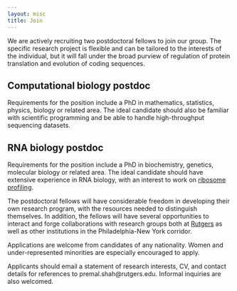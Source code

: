 ```yaml
---
layout: misc
title: Join
---
```


We are actively recruiting two postdoctoral fellows to join our group. The specific research project is flexible and can be tailored to the interests of the individual, but it will fall under the broad purview of regulation of protein translation and evolution of coding sequences. 

## Computational biology postdoc

Requirements for the position include a PhD in mathematics, statistics, physics, biology or related area. The ideal candidate should also be familiar with scientific programming and be able to handle high-throughput sequencing datasets.

## RNA biology postdoc

Requirements for the position include a PhD in biochemistry, genetics, molecular biology or related area. The ideal candidate should have extensive experience in RNA biology, with an interest to work on [ribosome profiling](/papers/paper/weinberg-cellrep-riboprofiling/). 

The postdoctoral fellows will have considerable freedom in developing their own research program, with the resources needed to distinguish themselves. In addition, the fellows will have several opportunities to interact and forge collaborations with research groups both at [Rutgers](http://www.rutgers.edu/) as well as other institutions in the Philadelphia-New York corridor. 

Applications are welcome from candidates of any nationality. Women and under-represented minorities are especially encouraged to apply.

Applicants should email a statement of research interests, CV, and contact details for references to 
premal.shah<span style="display:none">obfuscate</span>@rutgers.edu. Informal inquiries are also welcomed.
